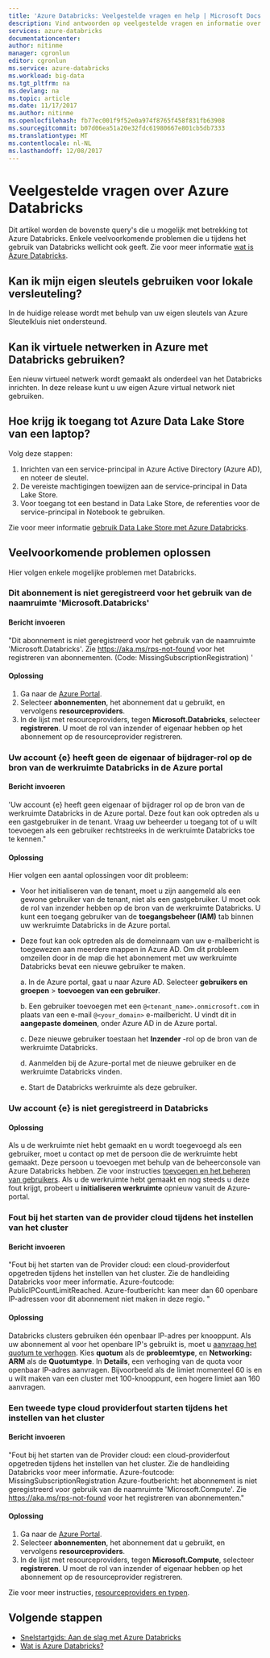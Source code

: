```yaml
---
title: 'Azure Databricks: Veelgestelde vragen en help | Microsoft Docs'
description: Vind antwoorden op veelgestelde vragen en informatie over probleemoplossing over Azure Databricks.
services: azure-databricks
documentationcenter: 
author: nitinme
manager: cgronlun
editor: cgronlun
ms.service: azure-databricks
ms.workload: big-data
ms.tgt_pltfrm: na
ms.devlang: na
ms.topic: article
ms.date: 11/17/2017
ms.author: nitinme
ms.openlocfilehash: fb77ec001f9f52e0a974f8765f458f831fb63908
ms.sourcegitcommit: b07d06ea51a20e32fdc61980667e801cb5db7333
ms.translationtype: MT
ms.contentlocale: nl-NL
ms.lasthandoff: 12/08/2017
---
```

# <a name="frequently-asked-questions-about-azure-databricks"></a>Veelgestelde vragen over Azure Databricks

Dit artikel worden de bovenste query's die u mogelijk met betrekking tot Azure Databricks. Enkele veelvoorkomende problemen die u tijdens het gebruik van Databricks wellicht ook geeft. Zie voor meer informatie [wat is Azure Databricks](what-is-azure-databricks.md). 

## <a name="can-i-use-my-own-keys-for-local-encryption"></a>Kan ik mijn eigen sleutels gebruiken voor lokale versleuteling? 
In de huidige release wordt met behulp van uw eigen sleutels van Azure Sleutelkluis niet ondersteund. 

## <a name="can-i-use-azure-virtual-networks-with-databricks"></a>Kan ik virtuele netwerken in Azure met Databricks gebruiken?
Een nieuw virtueel netwerk wordt gemaakt als onderdeel van het Databricks inrichten. In deze release kunt u uw eigen Azure virtual network niet gebruiken.

## <a name="how-do-i-access-azure-data-lake-store-from-a-notebook"></a>Hoe krijg ik toegang tot Azure Data Lake Store van een laptop? 

Volg deze stappen:
1. Inrichten van een service-principal in Azure Active Directory (Azure AD), en noteer de sleutel.
2. De vereiste machtigingen toewijzen aan de service-principal in Data Lake Store.
3. Voor toegang tot een bestand in Data Lake Store, de referenties voor de service-principal in Notebook te gebruiken.

Zie voor meer informatie [gebruik Data Lake Store met Azure Databricks](https://docs.azuredatabricks.net/spark/latest/data-sources/azure/azure-storage.html#azure-data-lake-store).

## <a name="fix-common-problems"></a>Veelvoorkomende problemen oplossen

Hier volgen enkele mogelijke problemen met Databricks.

### <a name="this-subscription-is-not-registered-to-use-the-namespace-microsoftdatabricks"></a>Dit abonnement is niet geregistreerd voor het gebruik van de naamruimte 'Microsoft.Databricks'

#### <a name="error-message"></a>Bericht invoeren

"Dit abonnement is niet geregistreerd voor het gebruik van de naamruimte 'Microsoft.Databricks'. Zie https://aka.ms/rps-not-found voor het registreren van abonnementen. (Code: MissingSubscriptionRegistration) '

#### <a name="solution"></a>Oplossing

1. Ga naar de [Azure Portal](https://portal.azure.com).
2. Selecteer **abonnementen**, het abonnement dat u gebruikt, en vervolgens **resourceproviders**. 
3. In de lijst met resourceproviders, tegen **Microsoft.Databricks**, selecteer **registreren**. U moet de rol van inzender of eigenaar hebben op het abonnement op de resourceprovider registreren.


### <a name="your-account-email-does-not-have-the-owner-or-contributor-role-on-the-databricks-workspace-resource-in-the-azure-portal"></a>Uw account {e} heeft geen de eigenaar of bijdrager-rol op de bron van de werkruimte Databricks in de Azure portal

#### <a name="error-message"></a>Bericht invoeren

'Uw account {e} heeft geen eigenaar of bijdrager rol op de bron van de werkruimte Databricks in de Azure portal. Deze fout kan ook optreden als u een gastgebruiker in de tenant. Vraag uw beheerder u toegang tot of u wilt toevoegen als een gebruiker rechtstreeks in de werkruimte Databricks toe te kennen." 

#### <a name="solution"></a>Oplossing

Hier volgen een aantal oplossingen voor dit probleem:

* Voor het initialiseren van de tenant, moet u zijn aangemeld als een gewone gebruiker van de tenant, niet als een gastgebruiker. U moet ook de rol van inzender hebben op de bron van de werkruimte Databricks. U kunt een toegang gebruiker van de **toegangsbeheer (IAM)** tab binnen uw werkruimte Databricks in de Azure portal.

* Deze fout kan ook optreden als de domeinnaam van uw e-mailbericht is toegewezen aan meerdere mappen in Azure AD. Om dit probleem omzeilen door in de map die het abonnement met uw werkruimte Databricks bevat een nieuwe gebruiker te maken.

    a. In de Azure portal, gaat u naar Azure AD. Selecteer **gebruikers en groepen** > **toevoegen van een gebruiker**.

    b. Een gebruiker toevoegen met een `@<tenant_name>.onmicrosoft.com` in plaats van een e-mail `@<your_domain>` e-mailbericht. U vindt dit in **aangepaste domeinen**, onder Azure AD in de Azure portal.
    
    c. Deze nieuwe gebruiker toestaan het **Inzender** -rol op de bron van de werkruimte Databricks.
    
    d. Aanmelden bij de Azure-portal met de nieuwe gebruiker en de werkruimte Databricks vinden.
    
    e. Start de Databricks werkruimte als deze gebruiker.


### <a name="your-account-email-has-not-been-registered-in-databricks"></a>Uw account {e} is niet geregistreerd in Databricks 

#### <a name="solution"></a>Oplossing

Als u de werkruimte niet hebt gemaakt en u wordt toegevoegd als een gebruiker, moet u contact op met de persoon die de werkruimte hebt gemaakt. Deze persoon u toevoegen met behulp van de beheerconsole van Azure Databricks hebben. Zie voor instructies [toevoegen en het beheren van gebruikers](https://docs.azuredatabricks.net/administration-guide/admin-settings/users.html). Als u de werkruimte hebt gemaakt en nog steeds u deze fout krijgt, probeert u **initialiseren werkruimte** opnieuw vanuit de Azure-portal.

### <a name="cloud-provider-launch-failure-while-setting-up-the-cluster"></a>Fout bij het starten van de provider cloud tijdens het instellen van het cluster

#### <a name="error-message"></a>Bericht invoeren

"Fout bij het starten van de Provider cloud: een cloud-providerfout opgetreden tijdens het instellen van het cluster. Zie de handleiding Databricks voor meer informatie. Azure-foutcode: PublicIPCountLimitReached. Azure-foutbericht: kan meer dan 60 openbare IP-adressen voor dit abonnement niet maken in deze regio. "

#### <a name="solution"></a>Oplossing

Databricks clusters gebruiken één openbaar IP-adres per knooppunt. Als uw abonnement al voor het openbare IP's gebruikt is, moet u [aanvraag het quotum te verhogen](https://docs.microsoft.com/azure/azure-supportability/resource-manager-core-quotas-request). Kies **quotum** als de **probleemtype**, en **Networking: ARM** als de **Quotumtype**. In **Details**, een verhoging van de quota voor openbaar IP-adres aanvragen. Bijvoorbeeld als de limiet momenteel 60 is en u wilt maken van een cluster met 100-knooppunt, een hogere limiet aan 160 aanvragen.

### <a name="a-second-type-of-cloud-provider-launch-failure-while-setting-up-the-cluster"></a>Een tweede type cloud providerfout starten tijdens het instellen van het cluster

#### <a name="error-message"></a>Bericht invoeren

"Fout bij het starten van de Provider cloud: een cloud-providerfout opgetreden tijdens het instellen van het cluster. Zie de handleiding Databricks voor meer informatie.
Azure-foutcode: MissingSubscriptionRegistration Azure-foutbericht: het abonnement is niet geregistreerd voor gebruik van de naamruimte 'Microsoft.Compute'. Zie https://aka.ms/rps-not-found voor het registreren van abonnementen."

#### <a name="solution"></a>Oplossing

1. Ga naar de [Azure Portal](https://portal.azure.com).
2. Selecteer **abonnementen**, het abonnement dat u gebruikt, en vervolgens **resourceproviders**. 
3. In de lijst met resourceproviders, tegen **Microsoft.Compute**, selecteer **registreren**. U moet de rol van inzender of eigenaar hebben op het abonnement op de resourceprovider registreren.

Zie voor meer instructies, [resourceproviders en typen](../azure-resource-manager/resource-manager-supported-services.md).

## <a name="next-steps"></a>Volgende stappen

- [Snelstartgids: Aan de slag met Azure Databricks](quickstart-create-databricks-workspace-portal.md)
- [Wat is Azure Databricks?](what-is-azure-databricks.md)

